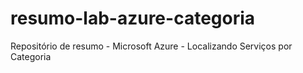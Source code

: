 # resumo-lab-azure-categoria
Repositório de resumo - Microsoft Azure - Localizando Serviços por Categoria

